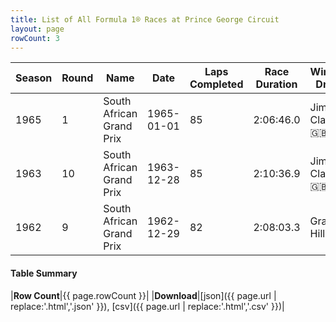 ```yaml
---
title: List of All Formula 1® Races at Prince George Circuit
layout: page
rowCount: 3
---
```


| Season | Round | Name | Date | Laps Completed | Race Duration | Winning Driver | Winning Constructor |
|--|--|--|--|--|--|--|--|
| 1965 | 1 | South African Grand Prix | 1965-01-01 | 85 | 2:06:46.0 | Jim Clark 🇬🇧 | Lotus-Climax 🇬🇧 |
| 1963 | 10 | South African Grand Prix | 1963-12-28 | 85 | 2:10:36.9 | Jim Clark 🇬🇧 | Lotus-Climax 🇬🇧 |
| 1962 | 9 | South African Grand Prix | 1962-12-29 | 82 | 2:08:03.3 | Graham Hill 🇬🇧 | BRM 🇬🇧 |

#### Table Summary

|**Row Count**|{{ page.rowCount }}|
|**Download**|[json]({{ page.url | replace:'.html','.json' }}), [csv]({{ page.url | replace:'.html','.csv' }})|
